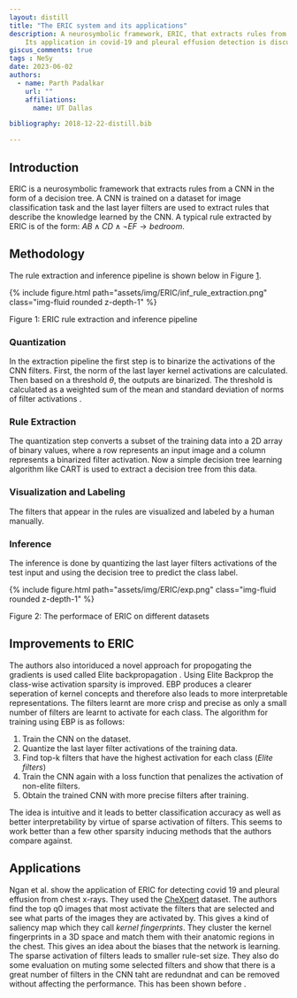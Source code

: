 ```yaml
---
layout: distill
title: "The ERIC system and its applications"
description: A neurosymbolic framework, ERIC, that extracts rules from a CNN in the form of a decision tree is proposed by Townsend et al.
    Its application in covid-19 and pleural effusion detection is discussed.
giscus_comments: true
tags : NeSy
date: 2023-06-02
authors:
  - name: Parth Padalkar
    url: ""
    affiliations:
      name: UT Dallas

bibliography: 2018-12-22-distill.bib

---
```

## Introduction
ERIC <d-cite key="eric"></d-cite> is a neurosymbolic framework that extracts rules from a CNN in the form of a decision tree.
A CNN is trained on a dataset for image classification task and the last layer filters are used to extract rules
that describe the knowledge learned by the CNN.
A typical rule extracted by ERIC is of the form:
$AB \land CD \land \neg EF \rightarrow bedroom$.

## Methodology
The rule extraction and inference pipeline is shown below in Figure [1](#fig_1).
<div class="row mt-3">
    <div class="col-sm mt-3 mt-md-0"><a name="fig_1"></a>
        {% include figure.html path="assets/img/ERIC/inf_rule_extraction.png" class="img-fluid rounded z-depth-1" %}
    </div>
</div>
<div class="caption">
    <p class="text-center">
        Figure 1: ERIC rule extraction and inference pipeline 
    </p>
</div>

### Quantization
In the extraction pipeline the first step is to binarize the activations of the CNN filters.
First, the norm of the last layer kernel activations are calculated. Then based on a threshold $\theta$, the 
outputs are binarized. The threshold is calculated as a weighted sum of the mean and standard deviation of norms of filter activations <d-cite key="ericAAAIworkshop"></d-cite>. 

### Rule Extraction
The quantization step converts a subset of the training data into a 2D array of binary values,
where a row represents an input image and a column represents a binarized filter activation.
Now a simple decision tree learning algorithm like CART is used to extract a decision tree from this data.

### Visualization and Labeling
The filters that appear in the rules are visualized and labeled by a human manually.

### Inference
The inference is done by quantizing the last layer filters activations of the test input and 
using the decision tree to predict the class label.

<div class="row mt-3">
    <div class="col-sm mt-3 mt-md-0"><a name="fig_2"></a>
        {% include figure.html path="assets/img/ERIC/exp.png" class="img-fluid rounded z-depth-1" %}
    </div>
</div>
<div class="caption">
    <p class="text-center">
        Figure 2: The performace of ERIC on different datasets 
    </p>
</div>

## Improvements to ERIC
The authors also intoriduced a novel approach for propogating the gradients is used called Elite backpropagation <d-cite key = "elitebackprop"></d-cite>.
Using Elite Backprop the class-wise activation sparsity is improved. EBP produces a clearer seperation of kernel concepts and therefore also leads 
to more interpretable representations. The filters learnt are more crisp and precise as only a small number of filters are learnt
to activate for each class.
The algorithm for training using EBP is as follows:
1. Train the CNN on the dataset.
2. Quantize the last layer filter activations of the training data.
3. Find top-k filters that have the highest activation for each class (*Elite filters*)
4. Train the CNN again with a loss function that penalizes the activation of non-elite filters.
5. Obtain the trained CNN with more precise filters after training.

The idea is intuitive and it leads to better classification accuracy as well as better interpretability by virtue of sparse activation of filters.
This seems to work better than a few other sparsity inducing methods that the authors compare against.

## Applications
Ngan et al. <d-cite key = "ericmedical"></d-cite> show the application of ERIC for detecting covid 19 and pleural effusion from chest x-rays.
They used the [CheXpert](https://stanfordmlgroup.github.io/competitions/chexpert/) dataset.
The authors find the top q0 images that most activate the filters that are selected and see what parts of the images they are
activated by. This gives a kind of saliency map which they call *kernel fingerprints*. They cluster the kernel fingerprints in a 
3D space and match them with their anatomic regions in the chest. This gives an idea about the biases that the network is learning.
The sparse activation of filters leads to smaller rule-set size. They also do some evaluation on muting some selected filters
and show that there is a great number of filters in the CNN taht are redundnat and can be removed without affecting the performance.
This has been shown before <d-cite key = "roleofindividualunits"></d-cite>.



